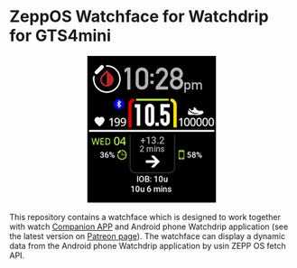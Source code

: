  # ZeppOS Watchface for Watchdrip for GTS4mini
 <p align="center">
 <img src="https://github.com/4RK4N/zeppos_watchdrip_timer_wf/blob/16ff6b174fa721e5861aaa357960c2dfeaa4278d/assets/gts4mini/images/preview.png" alt="Watchface preview"/>
 </p>
 This repository contains a watchface which is designed to work together with watch <a href="https://github.com/bigdigital/zeppos_watchdrip_app">Companion APP</a>  and Android phone Watchdrip application (see the latest version on <a href="https://www.patreon.com/xdrip_miband">Patreon page</a>). 
 The watchface can display a dynamic data from the Android phone Watchdrip application by usin ZEPP OS fetch API.

